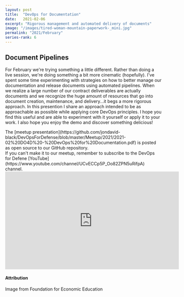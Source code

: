 ```yaml
---
layout: post
title:  "DevOps for Documentation"
date:   2021-02-06
excerpt: "Rigorous management and automated delivery of documents"
image: "/images/tired-woman-mountain-paperwork-_mini.jpg"
permalink: "2021/February"
series-rank: 6
---
```


## Document Pipelines
For February we're trying something a little different.  Rather than doing a live session, we're doing something a bit more cinematic (hopefully).  I've spent some time experimenting with strategies on how to better manage our documentation and release documents using automated pipelines.  When we realize a large number of our contract deliverables are actually documents and we recognize the huge amount of resources that go into document creation, maintenance, and delivery...it begs a more rigorous approach.  In this presention I share an approach intended to be as approachable as possible while applying core DevOps principles.  I hope you find this useful and are able to experiment with it yourself or apply it to your work.  I also hope you enjoy the demo and discover something delicious!  

<div class="box" markdown="1">
The [meetup presentation](https://github.com/jondavid-black/DevOpsForDefense/blob/master/Meetup/2021/2021-02%20DO4D%20-%20DevOps%20for%20Documentation.pdf) is posted as open source to our GitHub repository. 
</div>

<div class="box" markdown="1">
If you can't make it to our meetup, remember to subscribe to the DevOps for Defene [YouTube](https://www.youtube.com/channel/UCvECCp5P_Oo82ZPN5uRifpA) channel. 

<iframe width="560" height="315" src="https://www.youtube.com/embed/ld6B4RbMkbI" title="YouTube video player" frameborder="0" allow="accelerometer; autoplay; clipboard-write; encrypted-media; gyroscope; picture-in-picture" allowfullscreen></iframe>

</div>

#### Attribution

Image from Foundation for Economic Education
